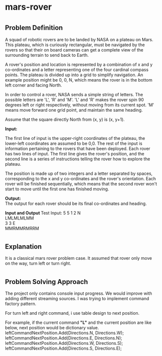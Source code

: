 # mars-rover

# <h2><b>Problem Definition</b>

A squad of robotic rovers are to be landed by NASA on a plateau on Mars. This plateau, which is curiously rectangular, must be navigated by the rovers so that their on board cameras can get a complete view of the surrounding terrain to send back to Earth. 

A rover's position and location is represented by a combination of x and y co-ordinates and a letter representing one of the four cardinal compass points. The plateau is divided up into a grid to simplify navigation. An example position might be 0, 0, N, which means the rover is in the bottom left corner and facing North. 

In order to control a rover, NASA sends a simple string of letters. The possible letters are 'L', 'R' and 'M'. 'L' and 'R' makes the rover spin 90 degrees left or right respectively, without moving from its current spot. 'M' means move forward one grid point, and maintain the same heading.

Assume that the square directly North from (x, y) is (x, y+1).

<b>Input: </b>

The first line of input is the upper-right coordinates of the plateau, the lower-left coordinates are assumed to be 0,0. 
The rest of the input is information pertaining to the rovers that have been deployed. Each rover has two lines of input. The first line gives the rover's position, and the second line is a series of instructions telling the rover how to explore the plateau. 
 
The position is made up of two integers and a letter separated by spaces, corresponding to the x and y co-ordinates and the rover's orientation. 
Each rover will be finished sequentially, which means that the second rover won't start to move until the first one has finished moving. 

<b>Output:</b> <br>
The output for each rover should be its final co-ordinates and heading. 

<b>Input and Output </b>
Test Input: 
5 5 1 2 N <br>
LMLMLMLMM <br>
3 3 E <br>
MMRMMRMRRM <br>

# <h2> Explanation

It is a classical mars rover problem case. It assumed that rover only move on  the way, turn left or turn right.

# <h2>Problem Solving Approach
 
The project only contains console input progress. We would improve with adding different streaming sources.
I was trying to implement command factory pattern.

For turn left and right command, i use table design to next position.

For example, if the current command <b>"L"</b> and the current position are like below, next position would be dictionary value.
leftCommandNextPosition.Add(Directions.N, Directions.W);<br>
leftCommandNextPosition.Add(Directions.E, Directions.N);<br>
leftCommandNextPosition.Add(Directions.W, Directions.S);<br>
leftCommandNextPosition.Add(Directions.S, Directions.E);<br>
